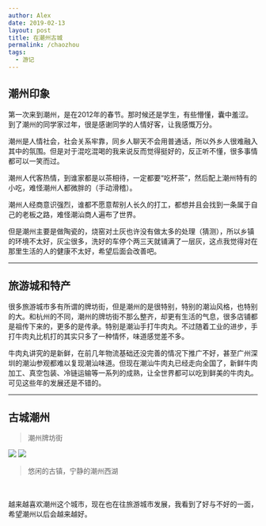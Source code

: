 ```yaml
---
author: Alex
date: 2019-02-13
layout: post
title: 在潮州古城
permalink: /chaozhou
tags: 
  - 游记
---
```


## 潮州印象

第一次来到潮州，是在2012年的春节。那时候还是学生，有些懵懂，囊中羞涩。到了潮州的同学家过年，很是感谢同学的人情好客，让我感慨万分。

潮州是人情社会，社会关系牢靠，同乡人聊天不会用普通话，所以外乡人很难融入其中的氛围。但是对于混吃混喝的我来说反而觉得挺好的，反正听不懂，很多事情都可以一笑而过。

潮州人代客热情，到谁家都是以茶相待，一定都要“吃杯茶”，然后配上潮州特有的小吃，难怪潮州人都微胖的（手动滑稽）。

潮州人经商意识强烈，谁都不愿意帮别人长久的打工，都想并且会找到一条属于自己的老板之路，难怪潮汕商人遍布了世界。

但是潮州主要是做陶瓷的，烧窑对土灰也许没有做太多的处理（猜测），所以乡镇的环境不太好，灰尘很多，洗好的车停个两三天就铺满了一层灰，这点我觉得对在那里生活的人的健康不太好，希望后面会改善吧。

------------------

## 旅游城和特产

很多旅游城市多有所谓的牌坊街，但是潮州的是很特别，特别的潮汕风格，也特别的大。和杭州的不同，潮州的牌坊街不那么整齐，却更有生活的气息，很多店铺都是祖传下来的，更多的是传承。特别是潮汕手打牛肉丸。不过随着工业的进步，手打牛肉丸比机打的其实只多了一种情怀，味道感觉差不多。

牛肉丸讲究的是新鲜，在前几年物流基础还没完善的情况下推广不好，甚至广州深圳的潮汕参观都难以复现潮汕味道。但现在潮汕牛肉丸已经走向全国了，新鲜牛肉加工、真空包装、冷链运输等一系列的成熟，让全世界都可以吃到鲜美的牛肉丸。可见这些年的发展还是不错的。

------------------

## 古城潮州

> 潮州牌坊街

<div class="photoset-grid-lightbox" data-layout="2">
  <img src="/assets/images/chaozhou/chenglou.jpg" data-highres="/assets/images/chaozhou/chenglou.jpg">
  <img src="/assets/images/chaozhou/chenglou2.jpg" data-highres="/assets/images/chaozhou/chenglou2.jpg">
</div>

> 悠闲的古镇，宁静的潮州西湖

<div class="photoset-grid-lightbox" data-layout="3" style="visibility: hidden;">
  <img src="/assets/images/chaozhou/guzhen.jpg" data-highres="/assets/images/chaozhou/guzhen.jpg">
  <img src="/assets/images/chaozhou/paifan.jpg" data-highres="/assets/images/chaozhou/paifan.jpg">
  <img src="/assets/images/chaozhou/xihu.jpg" data-highres="/assets/images/chaozhou/xihu.jpg">
</div>

越来越喜欢潮州这个城市，现在也在往旅游城市发展，我看到了好与不好的一面，希望潮州以后会越来越好。